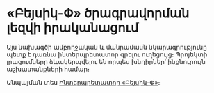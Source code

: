 # «Բեյսիկ-Փ» ծրագրավորման լեզվի իրականացում

Այս նախագծի ամբողջական և մանրամասն նկարագրությունը պետք է դառնա ինտերպրետատոր 
գրելու ուղեցույց։ Պրոյեկտի լրացումները ձևակերպվելու են որպես խնդիրներ՝ ինքնուրույն 
աշխատանքների համար։

Անպայման տես [Ինտերպրետատոր «Բեյսիկ-Փ»](book/README.md)։